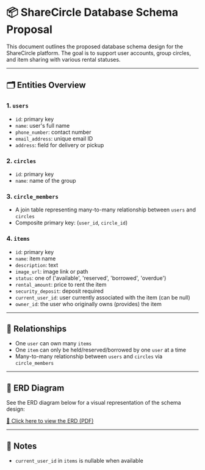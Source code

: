 # 📦 ShareCircle Database Schema Proposal

This document outlines the proposed database schema design for the ShareCircle platform. The goal is to support user accounts, group circles, and item sharing with various rental statuses.

---

## 🗂️ Entities Overview

### 1. `users`
- `id`: primary key
- `name`: user's full name
- `phone_number`: contact number
- `email_address`: unique email ID
- `address`: field for delivery or pickup

### 2. `circles`
- `id`: primary key
- `name`: name of the group

### 3. `circle_members`
- A join table representing many-to-many relationship between `users` and `circles`
- Composite primary key: (`user_id`, `circle_id`)

### 4. `items`
- `id`: primary key
- `name`: item name
- `description`: text
- `image_url`: image link or path
- `status`: one of ('available', 'reserved', 'borrowed', 'overdue')
- `rental_amount`: price to rent the item
- `security_deposit`: deposit required
- `current_user_id`: user currently associated with the item (can be null)
- `owner_id`: the user who originally owns (provides) the item

---

## 🔗 Relationships

- One `user` can own many `items`
- One `item` can only be held/reserved/borrowed by one `user` at a time
- Many-to-many relationship between `users` and `circles` via `circle_members`

---

## 📄 ERD Diagram

See the ERD diagram below for a visual representation of the schema design:

[📎 Click here to view the ERD (PDF)](./docs/sharecircle_erd.pdf)

---

## 📝 Notes

- `current_user_id` in `items` is nullable when available
